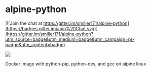 # alpine-python

[![Join the chat at https://gitter.im/smiller171/alpine-python](https://badges.gitter.im/Join%20Chat.svg)](https://gitter.im/smiller171/alpine-python?utm_source=badge&utm_medium=badge&utm_campaign=pr-badge&utm_content=badge)

<a href="https://zenhub.io"><img src="https://raw.githubusercontent.com/ZenHubIO/support/master/zenhub-badge.png"></a>

Docker image with python-pip, python-dev, and gcc on alpine linux
